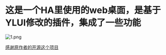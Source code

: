 # 这是一个HA里使用的web桌面，是基于YLUI修改的插件，集成了一些功能
![1.png](https://s2.ax1x.com/2019/01/31/k1MVLd.png)

[感谢原作者的开源这个项目](https://github.com/yuri2peter/ylui)
